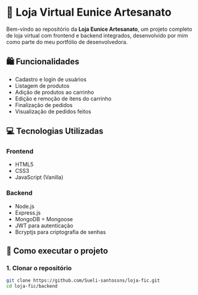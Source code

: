 # 🧵 Loja Virtual Eunice Artesanato

Bem-vindo ao repositório da **Loja Eunice Artesanato**, um projeto completo de loja virtual com frontend e backend integrados, desenvolvido por mim como parte do meu portfólio de desenvolvedora.

## 🛍️ Funcionalidades

- Cadastro e login de usuários  
- Listagem de produtos  
- Adição de produtos ao carrinho  
- Edição e remoção de itens do carrinho  
- Finalização de pedidos  
- Visualização de pedidos feitos  

## 💻 Tecnologias Utilizadas

### Frontend
- HTML5  
- CSS3  
- JavaScript (Vanilla)  

### Backend
- Node.js  
- Express.js  
- MongoDB + Mongoose  
- JWT para autenticação  
- Bcryptjs para criptografia de senhas  

## 🚀 Como executar o projeto

### 1. Clonar o repositório
```bash
git clone https://github.com/Sueli-santossns/loja-fic.git
cd loja-fic/backend
